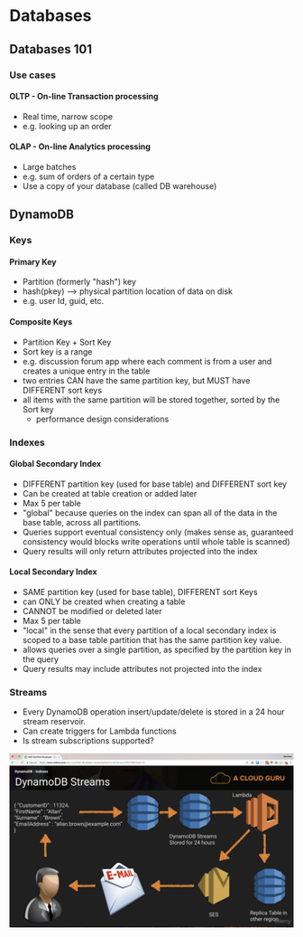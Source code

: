 # Databases

## Databases 101

### Use cases

#### OLTP - On-line Transaction processing

- Real time, narrow scope
- e.g. looking up an order

#### OLAP - On-line Analytics processing

- Large batches
- e.g. sum of orders of a certain type
- Use a copy of your database (called DB warehouse)

## DynamoDB

### Keys

#### Primary Key

- Partition (formerly "hash") key
- hash(pkey) --> physical partition location of data on disk
- e.g. user Id, guid, etc.

#### Composite Keys

- Partition Key + Sort Key
- Sort key is a range
- e.g. discussion forum app where each comment is from a user and creates a unique entry in the table
- two entries CAN have the same partition key, but MUST have DIFFERENT sort keys
- all items with the same partition will be stored together, sorted by the Sort key
  - performance design considerations

### Indexes

#### Global Secondary Index

- DIFFERENT partition key (used for base table) and DIFFERENT sort key
- Can be created at table creation or added later
- Max 5 per table
- "global" because queries on the index can span all of the data in the base table, across all partitions.
- Queries support eventual consistency only (makes sense as, guaranteed consistency would blocks write operations until whole table is scanned)
- Query results will only return attributes projected into the index

#### Local Secondary Index

- SAME partition key (used for base table), DIFFERENT sort Keys
- can ONLY be created when creating a table
- CANNOT be modified or deleted later
- Max 5 per table
- "local" in the sense that every partition of a local secondary index is scoped to a base table partition that has the same partition key value.
- allows queries over a single partition, as specified by the partition key in the query
- Query results may include attributes not projected into the index

### Streams

- Every DynamoDB operation insert/update/delete is stored in a 24 hour stream reservoir.
- Can create triggers for Lambda functions
- Is stream subscriptions supported?

![DynamoDB Streams Example](images/dynamodb-streams-example.png)
